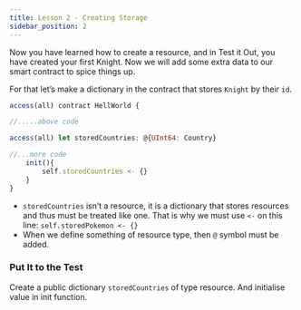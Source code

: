 ```yaml
---
title: Lesson 2 - Creating Storage
sidebar_position: 2
---
```


Now you have learned how to create a resource, and in Test it Out, you have created your first Knight. Now we will add some extra data to our smart contract to spice things up.

For that let’s make a dictionary in the contract that stores `Knight` by their `id`.

```jsx
access(all) contract HellWorld {

//.....above code

access(all) let storedCountries: @{UInt64: Country}

//...more code
	init(){
		self.storedCountries <- {}
	}
}
```

- `storedCountries` isn’t a resource, it is a dictionary that stores resources and thus must be treated like one. That is why we must use `<-` on this line: `self.storedPokemon <- {}`
- When we define something of resource type, then `@` symbol must be added.

### Put It to the Test

Create a public dictionary `storedCountries` of type resource. And initialise value in init function.
